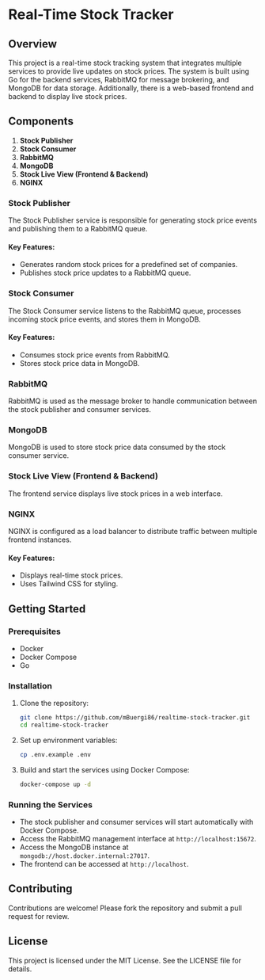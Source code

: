# Real-Time Stock Tracker

## Overview

This project is a real-time stock tracking system that integrates multiple services to provide live updates on stock prices. The system is built using Go for the backend services, RabbitMQ for message brokering, and MongoDB for data storage. Additionally, there is a web-based frontend and backend to display live stock prices.

## Components

1. **Stock Publisher**
2. **Stock Consumer**
3. **RabbitMQ**
4. **MongoDB**
5. **Stock Live View (Frontend & Backend)**
6. **NGINX**

### Stock Publisher

The Stock Publisher service is responsible for generating stock price events and publishing them to a RabbitMQ queue.

#### Key Features:

- Generates random stock prices for a predefined set of companies.
- Publishes stock price updates to a RabbitMQ queue.

### Stock Consumer

The Stock Consumer service listens to the RabbitMQ queue, processes incoming stock price events, and stores them in MongoDB.

#### Key Features:

- Consumes stock price events from RabbitMQ.
- Stores stock price data in MongoDB.

### RabbitMQ

RabbitMQ is used as the message broker to handle communication between the stock publisher and consumer services.

### MongoDB

MongoDB is used to store stock price data consumed by the stock consumer service.

### Stock Live View (Frontend & Backend)

The frontend service displays live stock prices in a web interface.

### NGINX

NGINX is configured as a load balancer to distribute traffic between multiple frontend instances.

#### Key Features:

- Displays real-time stock prices.
- Uses Tailwind CSS for styling.

## Getting Started

### Prerequisites

- Docker
- Docker Compose
- Go

### Installation

1. Clone the repository:

   ```bash
   git clone https://github.com/mBuergi86/realtime-stock-tracker.git
   cd realtime-stock-tracker
   ```

2. Set up environment variables:

   ```bash
   cp .env.example .env
   ```

3. Build and start the services using Docker Compose:
   ```bash
   docker-compose up -d
   ```

### Running the Services

- The stock publisher and consumer services will start automatically with Docker Compose.
- Access the RabbitMQ management interface at `http://localhost:15672`.
- Access the MongoDB instance at `mongodb://host.docker.internal:27017`.
- The frontend can be accessed at `http://localhost`.

## Contributing

Contributions are welcome! Please fork the repository and submit a pull request for review.

## License

This project is licensed under the MIT License. See the LICENSE file for details.
